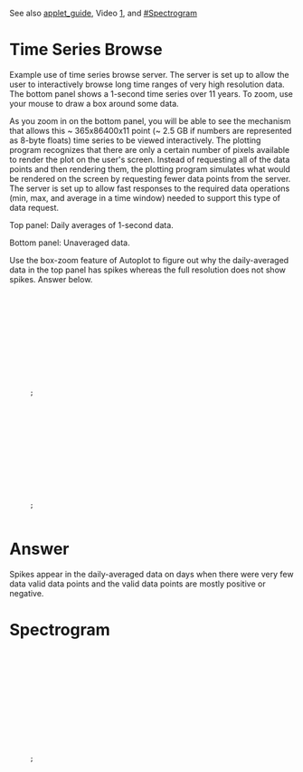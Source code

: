 See also [applet\_guide](applet_guide "wikilink"), Video
[1](http://aurora.gmu.edu/autoplot-applet/dist-packed/OnePanelApplet-bgloadAll-movie.html),
and [\#Spectrogram](#Spectrogram "wikilink")

# Time Series Browse

Example use of time series browse server. The server is set up to allow
the user to interactively browse long time ranges of very high
resolution data. The bottom panel shows a 1-second time series over 11
years. To zoom, use your mouse to draw a box around some data.

As you zoom in on the bottom panel, you will be able to see the
mechanism that allows this \~ 365x86400x11 point (\~ 2.5 GB if numbers
are represented as 8-byte floats) time series to be viewed
interactively. The plotting program recognizes that there are only a
certain number of pixels available to render the plot on the user's
screen. Instead of requesting all of the data points and then rendering
them, the plotting program simulates what would be rendered on the
screen by requesting fewer data points from the server. The server is
set up to allow fast responses to the required data operations (min,
max, and average in a time window) needed to support this type of data
request.

Top panel: Daily averages of 1-second data.

Bottom panel: Unaveraged data.

Use the box-zoom feature of Autoplot to figure out why the
daily-averaged data in the top panel has spikes whereas the full
resolution does not show spikes. Answer below.

<addhtml>

<html>

`   `<applet  width="100%" height="500px" id="applet2" 
             code="org.virbo.autoplot.AutoplotApplet"
             codebase="http://aurora.gmu.edu/autoplot-applet/dist-packed/lib/packed"
         archive="AutoplotAppletAll.jar.pack.gz">  
`     `<param name="dataSetURL" value="tsds.http://timeseries.org/get.cgi?StartDate=19980101&EndDate=20081231&ext=bin&out=tsml&ppd=1&param1=NGDC_NOAA15_SEM2-33-v0" />  
`     `<param name="codebase_lookup" value="false">  
`     `<param name="column" value="5em,100%-5em">  
`     `<param name="font" value="sans-16">  
`     `<param name="row" value="3em,100%-3em">  
`     `<param name="renderType" value="fill_to_zero">  
`     `<param name="color" value="#ffffff">

<param name="plot.title" value="Same as bottom panel but daily averaged">

`     `<param name="fillColor" value="#aaaaff">  
`     `<param name="foregroundColor" value="#ffffff">  
`     `<param name="backgroundColor" value="#000000">  
`     `<param name="statusCallback" value="appletStatus">`;`  
`   `</applet>

`  `<applet  width="100%" height="500px" id="applet2" 
             code="org.virbo.autoplot.AutoplotApplet"
             codebase="http://aurora.gmu.edu/autoplot-applet/dist-packed/lib/packed"
         archive="AutoplotAppletAll.jar.pack.gz">  
`     `<param name="dataSetURL" value="tsds.http://timeseries.org/get.cgi?StartDate=19980101&EndDate=20081231&ext=bin&out=tsml&ppd=86400&param1=NGDC_NOAA15_SEM2-33-v0" />  
`     `<param name="codebase_lookup" value="false">  
`     `<param name="column" value="5em,100%-5em">  
`     `<param name="font" value="sans-16">  
`     `<param name="row" value="3em,100%-3em">  
`     `<param name="renderType" value="fill_to_zero">  
`     `<param name="color" value="#ffffff">  
`     `<param name="fillColor" value="#aaaaff">  
`     `<param name="foregroundColor" value="#ffffff">  
`     `<param name="backgroundColor" value="#000000">  
`     `<param name="statusCallback" value="appletStatus">`;`  
`   `</applet>

</body>

</html>

</addhtml>

# Answer

Spikes appear in the daily-averaged data on days when there were very
few data valid data points and the valid data points are mostly positive
or negative.

# Spectrogram

<addhtml id="3">

<html>

<head>

</head>

<body>

`   `<applet  width="100%" height="400px" id="applet0" 
             code="org.virbo.autoplot.AutoplotApplet"
             codebase="http://autoplot.org/applet/20090820/"
         archive="AutoplotAppletAll.jar.pack.gz">  
`     `<param name="dataSetURL" value="vap+tsds:http://timeseries.org/get3.cgi?StartDate=19930101&EndDate=20031231&ppd=1&ext=bin&out=ncml&param1=Kanekal_SAMPEX_elo_1hour-1-v0" />  
`     `<param name="codebase_lookup" value="false">  
`     `<param name="font" value="sans-14">  
`     `<param name="row" value="3em,100%-4em">  
`     `<param name="column" value="5em,100%-8em">  
`     `<param name="plot.yaxis.label" value="10 times L-shell">

<param name="plot.title" value="SAMPEX ELO Flux (2-6 MeV electrons)">
<param name="plot.zaxis.label" value="#/str-s-cm^2-MeV">

`     `<param name="renderType" value="spectrogram">  
`     `<param name="color" value="#ffffff">  
`     `<param name="fillColor" value="#aaaaff">  
`     `<param name="foregroundColor" value="#ffffff">  
`     `<param name="backgroundColor" value="#000000">  
`     `<param name="statusCallback" value="appletStatus">`;`  
`   `</applet>

</html>

</addhtml>
